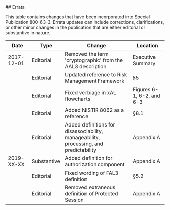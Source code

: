 <div class="breaker"></div>
<a name="errata"></a>

<div class="text-center" markdown="1">
## Errata
</div> 

This table contains changes that have been incorporated into Special Publication 800-63-3. Errata updates can include corrections, clarifications, or other minor changes in the publication that are either editorial or substantive in nature.

|Date|Type|Change|Location
|----|----|----|----|
|2017-12-01|Editorial|Removed the term 'cryptographic' from the AAL3 description.|Executive Summary|
||Editorial|Updated reference to Risk Management Framework|§5|
||Editorial|Fixed verbiage in xAL flowcharts|Figures 6-1, 6-2, and 6-3|
||Editorial|Added NISTIR 8062 as a reference|§8.1|
||Editorial|Added definitions for disassociability, manageability, processing, and predictability|Appendix A|
|2019-XX-XX|Substantive|Added definition for authorization component|Appendix A|
||Editorial|Fixed wording of FAL3 definition|§5.2|
||Editorial|Removed extraneous definition of Protected Session|Appendix A|
